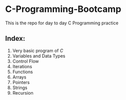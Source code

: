 # C-Programming-Bootcamp
This is the repo for day to day C Programming practice

## Index:
1. Very basic program of *C*
2. Variables and Data Types
3. Control Flow
4. Iterations
5. Functions
6. Arrays
7. Pointers
8. Strings
9. Recursion
